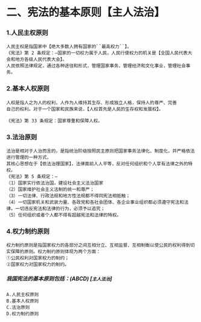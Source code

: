 # 二、宪法的基本原则【主人法治】
### 1.人民主权原则
    人民主权是指国家中【绝大多数人拥有国家的``最高权力``】。
    《宪法》第 2 条规定：―国家的一切权力属于人民，人民行使权力的机关是【全国人民代表大会和地方各级人民代表大会】。
    人民依照法律规定，通过各种途径和形式，管理国家事务，管理经济和文化事业，管理社会事务。
    
### 2.基本人权原则
    人权是指人之为人的权利，人作为人维持其生存、形成独立人格，保持人的尊严、完善
    自己的权利。对于一个国家和民族来说，【人权首先是人民的生存权和发展权】。
    
    《宪法》第 33 条规定：国家尊重和保障人权。
    
### 3.法治原则
    法治是相对于人治而言的，是指统治阶级按照民主原则把国家事务法律化、制度化，并严格依法进行管理的一种方式，
    其核心思想在于【依法治理国家】，法律面前人人平等，反对任何组织和个人享有法律之外的特权。
    《宪法》第 5 条规定：―
    （1）国家实行依法治国，建设社会主义法治国家
    （2）国家维护社会主义法制的统一和尊严；
    （3）一切法律、行政法规和地方性法规都不得同宪法相抵触；
    （4）一切国家机关和武装力量、各政党和各社会团体、各企业事业组织都必须遵守宪法和法律。一切违反宪法和法律的行为，必须予以追究；
    （5）任何组织或者个人都不得有超越宪法和法律的特权。
    
### 4.权力制约原则
    权力制约原则是指国家权力的各部分之间互相分立、互相监督、互相制衡以使公民的权利得到切实保障的原则。权力制约原则体现为两个方面：
    ①公民权利对国家权力的制约；
    ②国家权力对国家权力的制约。

##### 我国宪法的基本原则包括：(ABCD) [`主人法治`]
    A.人民主权原则
    B.基本人权原则
    C.法治原则
    D.权力制约原则

